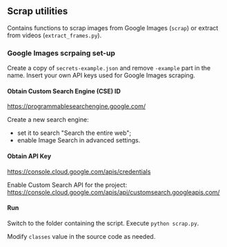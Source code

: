 ## Scrap utilities
Contains functions to scrap images from Google Images (`scrap`) or extract from videos (`extract_frames.py`).

### Google Images scrpaing set-up
Create a copy of `secrets-example.json` and remove `-example` part in the name. Insert your own API keys used for Google Images scraping.

#### Obtain Custom Search Engine (CSE) ID
https://programmablesearchengine.google.com/

Create a new search engine:
- set it to search "Search the entire web";
- enable Image Search in advanced settings.

#### Obtain API Key
https://console.cloud.google.com/apis/credentials

Enable Custom Search API for the project: https://console.cloud.google.com/apis/api/customsearch.googleapis.com/

#### Run
Switch to the folder containing the script. Execute `python scrap.py`.

Modify `classes` value in the source code as needed.

